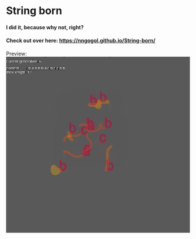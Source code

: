 # String born
#### I did it, because why not, right?
#### Check out over here: https://nngogol.github.io/String-born/
Preview: ![preview_gameplay](https://raw.githubusercontent.com/nngogol/String-born/master/proof_of_work.gif)
